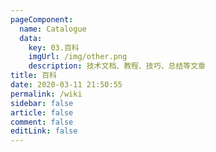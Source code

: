 ```yaml
---
pageComponent: 
  name: Catalogue
  data: 
    key: 03.百科
    imgUrl: /img/other.png
    description: 技术文档、教程、技巧、总结等文章
title: 百科
date: 2020-03-11 21:50:55
permalink: /wiki
sidebar: false
article: false
comment: false
editLink: false
---
```

